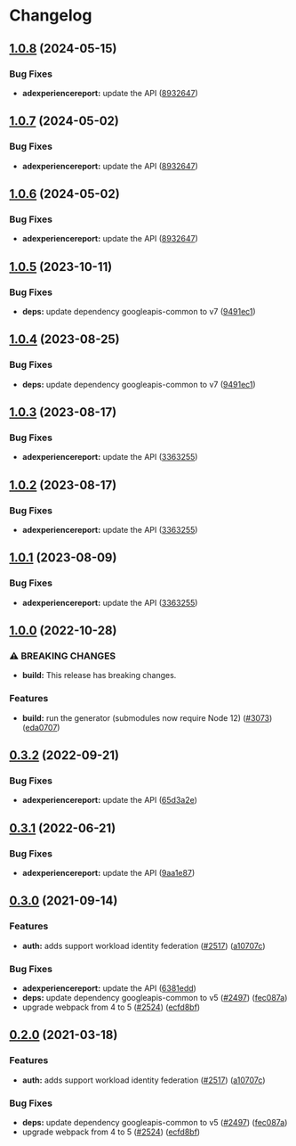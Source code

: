 # Changelog

## [1.0.8](https://github.com/a2425rdl/google-api-nodejs-client/compare/adexperiencereport-v1.0.7...adexperiencereport-v1.0.8) (2024-05-15)


### Bug Fixes

* **adexperiencereport:** update the API ([8932647](https://github.com/a2425rdl/google-api-nodejs-client/commit/8932647c6be056c97fff0754cf4198ae9b55e6bd))

## [1.0.7](https://github.com/googleapis/google-api-nodejs-client/compare/adexperiencereport-v1.0.6...adexperiencereport-v1.0.7) (2024-05-02)


### Bug Fixes

* **adexperiencereport:** update the API ([8932647](https://github.com/googleapis/google-api-nodejs-client/commit/8932647c6be056c97fff0754cf4198ae9b55e6bd))

## [1.0.6](https://github.com/googleapis/google-api-nodejs-client/compare/adexperiencereport-v1.0.5...adexperiencereport-v1.0.6) (2024-05-02)


### Bug Fixes

* **adexperiencereport:** update the API ([8932647](https://github.com/googleapis/google-api-nodejs-client/commit/8932647c6be056c97fff0754cf4198ae9b55e6bd))

## [1.0.5](https://github.com/googleapis/google-api-nodejs-client/compare/adexperiencereport-v1.0.4...adexperiencereport-v1.0.5) (2023-10-11)


### Bug Fixes

* **deps:** update dependency googleapis-common to v7 ([9491ec1](https://github.com/googleapis/google-api-nodejs-client/commit/9491ec1cdc3c413e7d73edcfcd59cf5c28a7c855))

## [1.0.4](https://github.com/googleapis/google-api-nodejs-client/compare/adexperiencereport-v1.0.3...adexperiencereport-v1.0.4) (2023-08-25)


### Bug Fixes

* **deps:** update dependency googleapis-common to v7 ([9491ec1](https://github.com/googleapis/google-api-nodejs-client/commit/9491ec1cdc3c413e7d73edcfcd59cf5c28a7c855))

## [1.0.3](https://github.com/googleapis/google-api-nodejs-client/compare/adexperiencereport-v1.0.2...adexperiencereport-v1.0.3) (2023-08-17)


### Bug Fixes

* **adexperiencereport:** update the API ([3363255](https://github.com/googleapis/google-api-nodejs-client/commit/336325513589f3d0088374651ef96dbdef920678))

## [1.0.2](https://github.com/googleapis/google-api-nodejs-client/compare/adexperiencereport-v1.0.1...adexperiencereport-v1.0.2) (2023-08-17)


### Bug Fixes

* **adexperiencereport:** update the API ([3363255](https://github.com/googleapis/google-api-nodejs-client/commit/336325513589f3d0088374651ef96dbdef920678))

## [1.0.1](https://github.com/googleapis/google-api-nodejs-client/compare/adexperiencereport-v1.0.0...adexperiencereport-v1.0.1) (2023-08-09)


### Bug Fixes

* **adexperiencereport:** update the API ([3363255](https://github.com/googleapis/google-api-nodejs-client/commit/336325513589f3d0088374651ef96dbdef920678))

## [1.0.0](https://github.com/googleapis/google-api-nodejs-client/compare/adexperiencereport-v0.3.2...adexperiencereport-v1.0.0) (2022-10-28)


### ⚠ BREAKING CHANGES

* **build:** This release has breaking changes.

### Features

* **build:** run the generator (submodules now require Node 12) ([#3073](https://github.com/googleapis/google-api-nodejs-client/issues/3073)) ([eda0707](https://github.com/googleapis/google-api-nodejs-client/commit/eda07079dadab46a80b6f9ede618f4f43030169e))

## [0.3.2](https://github.com/googleapis/google-api-nodejs-client/compare/adexperiencereport-v0.3.1...adexperiencereport-v0.3.2) (2022-09-21)


### Bug Fixes

* **adexperiencereport:** update the API ([65d3a2e](https://github.com/googleapis/google-api-nodejs-client/commit/65d3a2e2377915217f4720967d23b71ac00185c5))

## [0.3.1](https://github.com/googleapis/google-api-nodejs-client/compare/adexperiencereport-v0.3.0...adexperiencereport-v0.3.1) (2022-06-21)


### Bug Fixes

* **adexperiencereport:** update the API ([9aa1e87](https://github.com/googleapis/google-api-nodejs-client/commit/9aa1e8766ae2fac2e56e74b8c727105f0c1f6761))

## [0.3.0](https://www.github.com/googleapis/google-api-nodejs-client/compare/adexperiencereport-v0.2.0...adexperiencereport-v0.3.0) (2021-09-14)


### Features

* **auth:** adds support workload identity federation ([#2517](https://www.github.com/googleapis/google-api-nodejs-client/issues/2517)) ([a10707c](https://www.github.com/googleapis/google-api-nodejs-client/commit/a10707c477759e7c9ef6360a2fe800856fb600c1))


### Bug Fixes

* **adexperiencereport:** update the API ([6381edd](https://www.github.com/googleapis/google-api-nodejs-client/commit/6381edd2dcd321ff41cb1bf16bbca96941e6b175))
* **deps:** update dependency googleapis-common to v5 ([#2497](https://www.github.com/googleapis/google-api-nodejs-client/issues/2497)) ([fec087a](https://www.github.com/googleapis/google-api-nodejs-client/commit/fec087abcf3d994dd41c3ffa0a0c12b1f9f09dae))
* upgrade webpack from 4 to 5  ([#2524](https://www.github.com/googleapis/google-api-nodejs-client/issues/2524)) ([ecfd8bf](https://www.github.com/googleapis/google-api-nodejs-client/commit/ecfd8bfcd06e1beabff7ec9a8c4000222379eb8d))

## [0.2.0](https://www.github.com/googleapis/google-api-nodejs-client/compare/adexperiencereport-v0.1.0...adexperiencereport-v0.2.0) (2021-03-18)


### Features

* **auth:** adds support workload identity federation ([#2517](https://www.github.com/googleapis/google-api-nodejs-client/issues/2517)) ([a10707c](https://www.github.com/googleapis/google-api-nodejs-client/commit/a10707c477759e7c9ef6360a2fe800856fb600c1))


### Bug Fixes

* **deps:** update dependency googleapis-common to v5 ([#2497](https://www.github.com/googleapis/google-api-nodejs-client/issues/2497)) ([fec087a](https://www.github.com/googleapis/google-api-nodejs-client/commit/fec087abcf3d994dd41c3ffa0a0c12b1f9f09dae))
* upgrade webpack from 4 to 5  ([#2524](https://www.github.com/googleapis/google-api-nodejs-client/issues/2524)) ([ecfd8bf](https://www.github.com/googleapis/google-api-nodejs-client/commit/ecfd8bfcd06e1beabff7ec9a8c4000222379eb8d))
